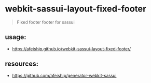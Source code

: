 # webkit-sassui-layout-fixed-footer
> Fixed footer footer for sassui

## usage:
+ https://afeiship.github.io/webkit-sassui-layout-fixed-footer/

## resources:
+ https://github.com/afeiship/generator-webkit-sassui
